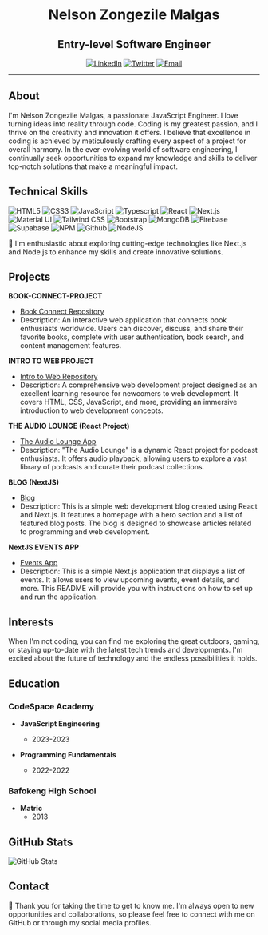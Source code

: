 <div align="center">

# Nelson Zongezile Malgas
## Entry-level Software Engineer

[![LinkedIn](https://img.shields.io/badge/-LinkedIn-blue?style=flat-square&logo=linkedin&logoColor=white)](https://www.linkedin.com/in/nelson-zongezile-malgas-58b194b2/)
[![Twitter](https://img.shields.io/badge/-Twitter-blue?style=flat-square&logo=twitter&logoColor=white)](https://twitter.com/MalgasZakes1)
[![Email](https://img.shields.io/badge/-Email-red?style=flat-square&logo=gmail&logoColor=white)](mailto:zmalgas69@gmail.com)
</div>


---
## About
I'm Nelson Zongezile Malgas, a passionate JavaScript Engineer. I love turning ideas into reality through code. Coding is my greatest passion, and I thrive on the creativity and innovation it offers. I believe that excellence in coding is achieved by meticulously crafting every aspect of a project for overall harmony. In the ever-evolving world of software engineering, I continually seek opportunities to expand my knowledge and skills to deliver top-notch solutions that make a meaningful impact.

## Technical Skills
![HTML5](https://img.shields.io/badge/-HTML5-E34F26?style=flat-square&logo=html5&logoColor=white)
![CSS3](https://img.shields.io/badge/-CSS3-1572B6?style=flat-square&logo=css3)
![JavaScript](https://img.shields.io/badge/-JavaScript-black?style=flat-square&logo=javascript)
![Typescript](https://img.shields.io/badge/-Typescript-black?style=flat-square&logo=typescript)
![React](https://img.shields.io/badge/-React-black?style=flat-square&logo=react)
![Next.js](https://img.shields.io/badge/-Next.js-black?style=flat-square&logo=next.js&logoColor=white)
![Material UI](https://img.shields.io/badge/-material-black?style=flat-square&logo=mui)
![Tailwind CSS](https://img.shields.io/badge/-Tailwindcss-black?style=flat-square&logo=tailwindcss)
![Bootstrap](https://img.shields.io/badge/-Bootstrap-black?style=flat-square&logo=bootstrap)
![MongoDB](https://img.shields.io/badge/-MongoDB-black?style=flat-square&logo=mongodb)
![Firebase](https://img.shields.io/badge/-Firebase-black?style=flat-square&logo=firebase)
![Supabase](https://img.shields.io/badge/-Supabase-black?style=flat-square&logo=supabase)
![NPM](https://img.shields.io/badge/-NPM-black?style=flat-square&logo=npm)
![Github](https://img.shields.io/badge/-Github-black?style=flat-square&logo=github)
![NodeJS](https://img.shields.io/badge/-Node.js-black?style=flat-square&logo=node.js)



🌱 I'm enthusiastic about exploring cutting-edge technologies like Next.js and Node.js to enhance my skills and create innovative solutions.

## Projects

**BOOK-CONNECT-PROJECT**
- [Book Connect Repository](https://github.com/NelsonMALGAS/NELZON872_BCL2302_Owen_NelsonZongezileMalgas_IWA19)
- Description: An interactive web application that connects book enthusiasts worldwide. Users can discover, discuss, and share their favorite books, complete with user authentication, book search, and content management features.

**INTRO TO WEB PROJECT**
- [Intro to Web Repository](https://github.com/NelsonMALGAS/NELZON872__BCL2302_Group_Owen_NelsonZongezileMalgas_ITW9)
- Description: A comprehensive web development project designed as an excellent learning resource for newcomers to web development. It covers HTML, CSS, JavaScript, and more, providing an immersive introduction to web development concepts.

**THE AUDIO LOUNGE (React Project)**
- [The Audio Lounge App](https://the-audio-lounge.netlify.app)
- Description: "The Audio Lounge" is a dynamic React project for podcast enthusiasts. It offers audio playback, allowing users to explore a vast library of podcasts and curate their podcast collections.

**BLOG (NextJS)**
- [Blog](https://my-blog-ten-sandy.vercel.app/)
- Description: This is a simple web development blog created using React and Next.js. It features a homepage with a hero section and a list of featured blog posts. The blog is designed to showcase articles related to programming and web development.


**NextJS EVENTS APP**
- [Events App](https://next-app-rose-three.vercel.app/)
- Description: This is a simple Next.js application that displays a list of events. It allows users to view upcoming events, event details, and more. This README will provide you with instructions on how to set up and run the application.

## Interests
When I'm not coding, you can find me exploring the great outdoors, gaming, or staying up-to-date with the latest tech trends and developments. I'm excited about the future of technology and the endless possibilities it holds.

## Education

### CodeSpace Academy
- **JavaScript Engineering**
  - 2023-2023

- **Programming Fundamentals**
  - 2022-2022

### Bafokeng High School
- **Matric**
   - 2013


## GitHub Stats
![GitHub Stats](https://github-readme-stats.vercel.app/api?username=NelsonMALGAS&show_icons=true&theme=radical)

## Contact
💬 Thank you for taking the time to get to know me. I'm always open to new opportunities and collaborations, so please feel free to connect with me on GitHub or through my social media profiles.
